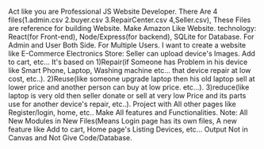 Act like you are Professional JS Website Developer.
There Are 4 files(1.admin.csv 2.buyer.csv 3.RepairCenter.csv 4,Seller.csv),
These Files are reference for building Website.
Make Amazon Like Website.
technology: React(for Front-end), Node/Express(for backend), SQLite for Database.
For Admin and User Both Side.
For Multiple Users.
I want to create a website like E-Commerce Electronics Store:
Seller can upload device's Images.
Add to cart, etc...
It's based on 
1)Repair(if Someone has Problem in his device like Smart Phone, Laptop, Washing machine etc... that device repair at low cost, etc..).
2)Reuse(like someone upgrade laptop then his old laptop sell at lower price and another person can buy at low price. etc...).
3)reduce(like laptop is very old then seller donate or sell at very low Price and its parts use for another device's repair, etc..).
Project with All other pages like Register/login, home, etc..
Make All features and Functionalities.
Note: All New Modules in New Files(Means Login page has its own files, A new feature like Add to cart, Home page's Listing Devices, etc...
Output Not in Canvas and Not Give Code/Database.